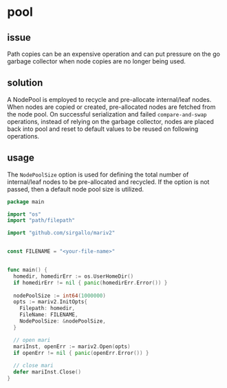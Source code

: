 # pool


## issue

Path copies can be an expensive operation and can put pressure on the go garbage collector when node copies are no longer being used.


## solution

A NodePool is employed to recycle and pre-allocate internal/leaf nodes. When nodes are copied or created, pre-allocated nodes are fetched from the node pool. On successful serialization and failed `compare-and-swap` operations, instead of relying on the garbage collector, nodes are placed back into pool and reset to default values to be reused on following operations.


## usage

The `NodePoolSize` option is used for defining the total number of internal/leaf nodes to be pre-allocated and recycled. If the option is not passed, then a default node pool size is utilized.
```go
package main

import "os"
import "path/filepath"

import "github.com/sirgallo/mariv2"


const FILENAME = "<your-file-name>"


func main() {
  homedir, homedirErr := os.UserHomeDir()
  if homedirErr != nil { panic(homedirErr.Error()) }
  
  nodePoolSize := int64(1000000)
  opts := mariv2.InitOpts{ 
    Filepath: homedir,
    FileName: FILENAME,
    NodePoolSize: &nodePoolSize,
  }

  // open mari
  mariInst, openErr := mariv2.Open(opts)
  if openErr != nil { panic(openErr.Error()) }
  
  // close mari
  defer mariInst.Close()
}
```
